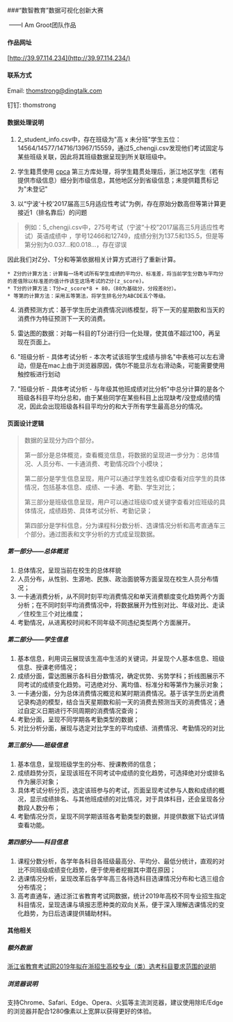 ###“数智教育”数据可视化创新大赛

​						——I Am Groot团队作品

#### 作品网址

[http://39.97.114.234](http://39.97.114.234/)

#### 联系方式

Email: thomstrong@dingtalk.com 

钉钉: thomstrong

#### 数据处理说明

1. 2_student_info.csv中，存在班级为"高 x 未分班"学生五位：14564/14577/14716/13967/15559，通过5_chengji.csv发现他们考试固定与某些班级关联，因此将其班级数据呈现到所关联班级中。

2. 学生籍贯使用 [cpca](https://github.com/DQinYuan/chinese_province_city_area_mapper) 第三方库处理，将学生籍贯处理后，浙江地区学生（若有提供市级信息）细分到市级信息，其他地区分到省级信息；未提供籍贯标记为"未登记"

3. 以“宁波‘十校’2017届高三5月适应性考试”为例，存在原始分数高但等第计算更接近1（排名靠后）的问题

  > 例如：5_chengji.csv中，275号考试（宁波“十校”2017届高三5月适应性考试）英语成绩中 ，学号12466和12749，成绩分别为137.5和135.5，但是等第分别为0.037…和0.018…，存在谬误

  因此我们对Z分、T分和等第依据相关计算方式进行了重新计算。

    * Z分的计算方法：计算每一场考试所有学生成绩的平均分、标准差，将当前学生分数与平均分的差值除以标准差的值计作该生这场考试的Z分(z_score)。
    * T分的计算方法：T分=z_score*8 + 80，（80为基础分，分段差8分）。
    * 等第的计算方法：采用五等第法，将学生排名分为ABCDE五个等级。

4. 消费预测方式：基于学生历史消费情况训练模型，将下一天的星期数和当天的消费作为特征预测下一天的消费。

5. 雷达图的数据：对每一科目的T分进行归一化处理，使其值不超过100，再呈现在页面上。

6. "班级分析 - 具体考试分析 - 本次考试该班学生成绩与排名"中表格可以左右滑动，但是在mac上由于浏览器原因，偶尔不能显示左右滑动条，可能需要使用触控板进行划动

7. "班级分析 - 具体考试分析 - 与年级其他班成绩对比分析"中总分计算的是各个班级各科目平均分总和，由于某些同学在某些科目上出现缺考/没登成绩的情况，因此会出现班级各科目平均分的和大于所有学生最高总分的情况。

#### 页面设计逻辑

> 数据的呈现分为四个部分。
>
> 第一部分是总体概览，查看概览信息，将数据的呈现进一步分为：总体情况、人员分布、一卡通消费、考勤情况四个小模块；
>
> 第二部分是学生信息呈现，用户可以通过学生姓名或ID查看对应学生的具体情况，包括基本信息、成绩、一卡通、考勤、学生对比；
>
> 第三部分是班级信息呈现，用户可以通过班级ID或关键字查看对应班级的具体情况，成绩趋势、具体考试分析、考勤记录；
>
> 第四部分是学科信息，分为课程科分数分析、选课情况分析和高考直通车三个部分。通过图表和文字分析的方式成呈现数据。

##### 第一部分——总体概览

1. 总体情况，呈现当前在校生的总体样貌
2. 人员分布，从性别、生源地、民族、政治面貌等方面呈现在校生人员分布情况；
3. 一卡通消费分析，从不同时刻平均消费情况和单天消费额度变化趋势两个方面分析；在不同时刻平均消费情况中，将数据展开为性别对比、年级对比、走读／住校生三个对比维度；
4. 考勤情况，从进离校时间和不同年级不同违纪类型两个方面展开。

#####  第二部分——学生信息

1. 基本信息，利用词云展现该生高中生活的关键词，并呈现个人基本信息、班级信息、授课老师情况；
2. 成绩分面，雷达图展示各科目分数情况，确定优势、劣势学科；折线图展示不同考试的成绩变化趋势。可选绝对分、离均值、标准分和等第作为展示对象；
3. 一卡通分面，分为总体消费情况概览和某时期消费情况。基于该学生历史消费记录构造的模型，结合当天星期数和前一天的消费去预测当天的消费情况；通过自定义日期进行不同周期的消费情况查询；
4. 考勤分面，呈现不同学期各考勤类型的数据；
5. 对比分析分面，展现与选定对比学生的平均成绩、消费情况、考勤情况的对比

##### 第三部分——班级信息

1. 基本信息，呈现班级学生的分布、授课教师的信息；
2. 成绩趋势分页，呈现该班在不同考试中成绩的变化趋势，可选择绝对分或排名作为展示对象；
3. 具体考试分析分页，选定该班参与的考试，页面呈现考试参与人数和成绩的概况，显示成绩排名、与其他班成绩的对比情况，对于具体科目，还会呈现各分数段人数分布；
4. 考勤情况分页，呈现不同学期该班各考勤类型的数据，并提供数据下钻式详情查看功能。

##### 第四部分——科目信息

1. 课程分数分析，各学年各科目各班级最高分、平均分、最低分统计，直观的对比不同班级成绩变化趋势，便于使用者挖掘其中潜在原因；
2. 选课情况分析，呈现改革后各学年高三各待选科目选课情况分布和七选三组合分布情况；
3. 高考直通车，通过浙江省教育考试网数据，统计2019年高校不同专业招生指定科目情况，呈现选课与填报志愿种类的双向关系，便于深入理解选课情况的变化趋势，为日后选课提供辅助材料。

#### 其他相关

##### 额外数据

[浙江省教育考试网2019年拟在浙招生高校专业（类）选考科目要求范围的说明](http://zt.zjzs.net/xk2019/allcollege.html)


##### 浏览器说明

支持Chrome、Safari、Edge、Opera、火狐等主流浏览器，建议使用除IE/Edge的浏览器并配合1280像素以上宽屏以获得更好的体验。

